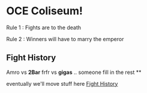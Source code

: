 # OCE Coliseum!

Rule 1 : Fights are to the death

Rule 2 : Winners will have to marry the emperor

## Fight History

Amro vs **2Bar**
frfr vs **gigas**
.. someone fill in the rest **

eventually we'll move stuff here
[Fight History](HISTORY.md)
